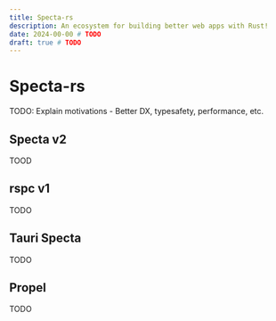```yaml
---
title: Specta-rs
description: An ecosystem for building better web apps with Rust!
date: 2024-00-00 # TODO
draft: true # TODO
---
```


# Specta-rs

TODO: Explain motivations - Better DX, typesafety, performance, etc.

## Specta v2

TOOD

## rspc v1

TODO

## Tauri Specta

TODO

## Propel

TODO